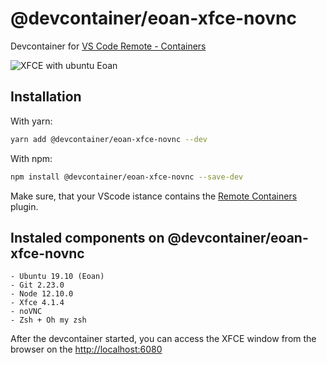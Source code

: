 # @devcontainer/eoan-xfce-novnc
Devcontainer for [VS Code Remote - Containers](https://code.visualstudio.com/docs/remote/containers)



![XFCE with ubuntu Eoan](https://github.com/zerdos/devcontainer/blob/master/%40devcontainer/eoan-xfce-novnc/Screenshot%202019-09-01%20at%2020.41.14.png)


## Installation

With yarn:
```bash
yarn add @devcontainer/eoan-xfce-novnc --dev
```

With npm:
```bash
npm install @devcontainer/eoan-xfce-novnc --save-dev
```

Make sure, that your VScode istance contains the [Remote Containers](https://marketplace.visualstudio.com/items?itemName=ms-vscode-remote.remote-containers) plugin.

## Instaled components on @devcontainer/eoan-xfce-novnc

    - Ubuntu 19.10 (Eoan)
    - Git 2.23.0
    - Node 12.10.0
    - Xfce 4.1.4
    - noVNC 
    - Zsh + Oh my zsh

After the devcontainer started, you can access the XFCE window from the browser on the [http://localhost:6080](http://localhost:6080)
